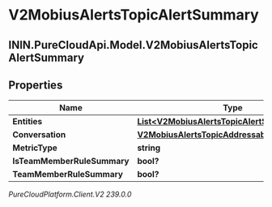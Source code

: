 # V2MobiusAlertsTopicAlertSummary

## ININ.PureCloudApi.Model.V2MobiusAlertsTopicAlertSummary

## Properties

|Name | Type | Description | Notes|
|------------ | ------------- | ------------- | -------------|
| **Entities** | [**List&lt;V2MobiusAlertsTopicAlertSummaryEntity&gt;**](V2MobiusAlertsTopicAlertSummaryEntity) |  | [optional] |
| **Conversation** | [**V2MobiusAlertsTopicAddressableEntityRef**](V2MobiusAlertsTopicAddressableEntityRef) |  | [optional] |
| **MetricType** | **string** |  | [optional] |
| **IsTeamMemberRuleSummary** | **bool?** |  | [optional] |
| **TeamMemberRuleSummary** | **bool?** |  | [optional] |



_PureCloudPlatform.Client.V2 239.0.0_
